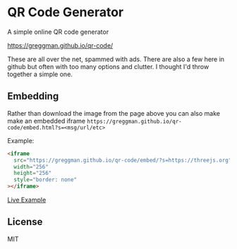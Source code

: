 # QR Code Generator

A simple online QR code generator

https://greggman.github.io/qr-code/

These are all over the net, spammed with ads. There are also
a few here in github but often with too many options and clutter.
I thought I'd throw together a simple one.

## Embedding

Rather than download the image from the page above you can also make make an
embedded iframe `https://greggman.github.io/qr-code/embed.html?s=<msg/url/etc>`

Example:

```html
<iframe
  src="https://greggman.github.io/qr-code/embed/?s=https://threejs.org"
  width="256"
  height="256"
  style="border: none"
></iframe>
```

[Live Example](https://jsgist.org/?src=f088a92e9fe666efeefcf74eb1002fbc)

## License

MIT
